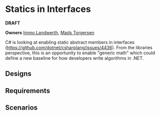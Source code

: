 # Statics in Interfaces

**DRAFT**

**Owners** [Immo Landwerth](https://github.com/terrajobst), [Mads Torgersen](https://github.com/MadsTorgersen)

C# is looking at enabling static abstract members in interfaces (https://github.com/dotnet/csharplang/issues/4436). From the libraries perspective, this is an opportunity to enable "generic math" which could define a new baseline for how developers write algorithms in .NET.

## Designs

## Requirements

## Scenarios

